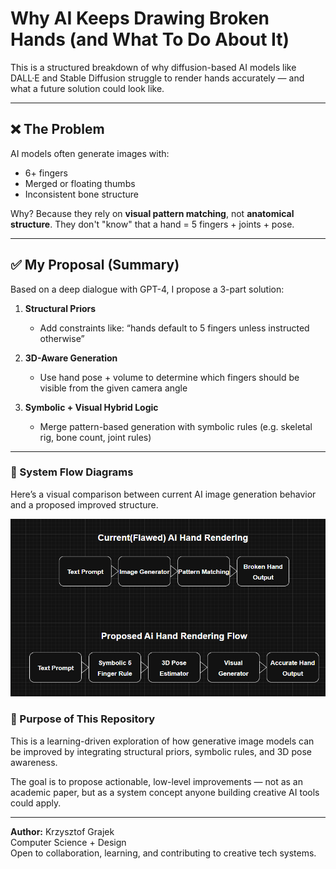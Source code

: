 # Why AI Keeps Drawing Broken Hands (and What To Do About It)

This is a structured breakdown of why diffusion-based AI models like DALL·E and Stable Diffusion struggle to render hands accurately — and what a future solution could look like.

---

## ❌ The Problem

AI models often generate images with:
- 6+ fingers
- Merged or floating thumbs
- Inconsistent bone structure

Why? Because they rely on **visual pattern matching**, not **anatomical structure**. They don't "know" that a hand = 5 fingers + joints + pose.

---

## ✅ My Proposal (Summary)

Based on a deep dialogue with GPT-4, I propose a 3-part solution:

1. **Structural Priors**  
   - Add constraints like: “hands default to 5 fingers unless instructed otherwise”

2. **3D-Aware Generation**  
   - Use hand pose + volume to determine which fingers should be visible from the given camera angle

3. **Symbolic + Visual Hybrid Logic**  
   - Merge pattern-based generation with symbolic rules (e.g. skeletal rig, bone count, joint rules)

---
### 🧩 System Flow Diagrams

Here’s a visual comparison between current AI image generation behavior and a proposed improved structure.

![AI Hand Flow](./Diagram.png)


### 🧭 Purpose of This Repository

This is a learning-driven exploration of how generative image models can be improved by integrating structural priors, symbolic rules, and 3D pose awareness.

The goal is to propose actionable, low-level improvements — not as an academic paper, but as a system concept anyone building creative AI tools could apply.



---

**Author:** Krzysztof Grajek  
Computer Science + Design  
Open to collaboration, learning, and contributing to creative tech systems.
